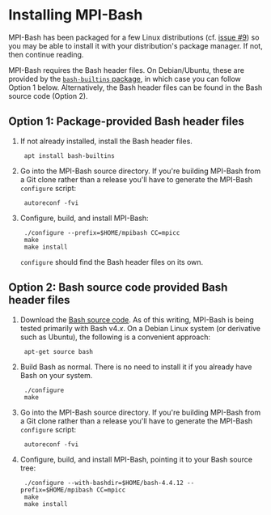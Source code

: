 Installing MPI-Bash
===================

MPI-Bash has been packaged for a few Linux distributions (cf. [issue #9](https://github.com/lanl/MPI-Bash/issues/9)) so you may be able to install it with your distribution's package manager.  If not, then continue reading.

MPI-Bash requires the Bash header files.  On Debian/Ubuntu, these are provided by the [`bash-builtins` package](https://packages.debian.org/search?searchon=names&keywords=bash-builtins), in which case you can follow Option 1 below.  Alternatively, the Bash header files can be found in the Bash source code (Option 2).

Option 1: Package-provided Bash header files
--------------------------------------------

1. If not already installed, install the Bash header files.

        apt install bash-builtins

2. Go into the MPI-Bash source directory.  If you're building MPI-Bash from a Git clone rather than a release you'll have to generate the MPI-Bash `configure` script:

        autoreconf -fvi

3. Configure, build, and install MPI-Bash:

        ./configure --prefix=$HOME/mpibash CC=mpicc
        make
        make install

   `configure` should find the Bash header files on its own.

Option 2: Bash source code provided Bash header files
-----------------------------------------------------

1. Download the [Bash source code](http://www.gnu.org/software/bash/).  As of this writing, MPI-Bash is being tested primarily with Bash v4.*x*.  On a Debian Linux system (or derivative such as Ubuntu), the following is a convenient approach:

        apt-get source bash

2. Build Bash as normal.  There is no need to install it if you already have Bash on your system.

        ./configure
        make

3. Go into the MPI-Bash source directory.  If you're building MPI-Bash from a Git clone rather than a release you'll have to generate the MPI-Bash `configure` script:

        autoreconf -fvi

4. Configure, build, and install MPI-Bash, pointing it to your Bash source tree:

        ./configure --with-bashdir=$HOME/bash-4.4.12 --prefix=$HOME/mpibash CC=mpicc
        make
        make install
